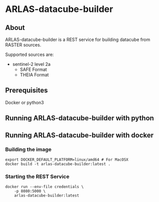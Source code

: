 # ARLAS-datacube-builder

## About

ARLAS-datacube-builder is a REST service for building datacube from RASTER sources.

Supported sources are:
- sentinel-2 level 2a
    - SAFE Format
    - THEIA Format

## Prerequisites

Docker or python3

## Running ARLAS-datacube-builder with python

## Running ARLAS-datacube-builder with docker

### Building the image

```shell
export DOCKER_DEFAULT_PLATFORM=linux/amd64 # For MacOSX
docker build -t arlas-datacube-builder:latest .
```

### Starting the REST Service

```shell
docker run --env-file credentials \
    -p 8080:5000 \
    arlas-datacube-builder:latest
```
